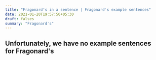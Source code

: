 ```yaml
---
title: "Fragonard's in a sentence | Fragonard's example sentences"
date: 2021-01-20T19:57:50+05:30
draft: falses
summary: "Fragonard's"
---
```

## Unfortunately, we have no example sentences for Fragonard's                 
